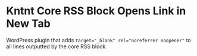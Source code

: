 # Kntnt Core RSS Block Opens Link in New Tab

WordPress plugin that adds `target="_blank" rel="noreferrer noopener"` to all lines outputted by the core RSS block.
